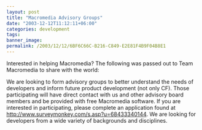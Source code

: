 ```yaml
---
layout: post
title: "Macromedia Advisory Groups"
date: "2003-12-12T11:12:11+06:00"
categories: development 
tags: 
banner_image: 
permalink: /2003/12/12/6BF6C66C-B216-C849-E2E81F4B9F04B8E1
---
```


Interested in helping Macromedia? The following was passed out to Team Macromedia to share with the world:

We are looking to form advisory groups to better understand the needs of developers and inform future product development (not only CF). Those participating will have direct contact with us and other advisory board members and be provided with free Macromedia software. If you are interested in participating, please complete an application found at http://www.surveymonkey.com/s.asp?u=68433340144. We are looking for developers from a wide variety of backgrounds and disciplines.